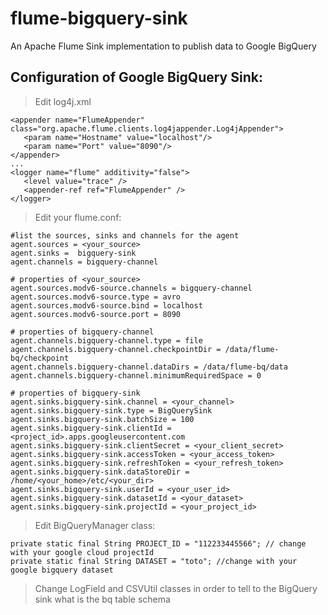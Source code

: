 # flume-bigquery-sink
An Apache Flume Sink implementation to publish data to Google BigQuery

## Configuration of Google BigQuery Sink:

>Edit log4j.xml

    <appender name="FlumeAppender" class="org.apache.flume.clients.log4jappender.Log4jAppender">
       <param name="Hostname" value="localhost"/>
       <param name="Port" value="8090"/>
    </appender>
    ...
    <logger name="flume" additivity="false">
       <level value="trace" />
       <appender-ref ref="FlumeAppender" />
    </logger>

>Edit your flume.conf:

    #list the sources, sinks and channels for the agent
    agent.sources = <your_source>
    agent.sinks =  bigquery-sink
    agent.channels = bigquery-channel
 
    # properties of <your_source>
    agent.sources.modv6-source.channels = bigquery-channel
    agent.sources.modv6-source.type = avro
    agent.sources.modv6-source.bind = localhost
    agent.sources.modv6-source.port = 8090
 
    # properties of bigquery-channel
    agent.channels.bigquery-channel.type = file
    agent.channels.bigquery-channel.checkpointDir = /data/flume-bq/checkpoint
    agent.channels.bigquery-channel.dataDirs = /data/flume-bq/data
    agent.channels.bigquery-channel.minimumRequiredSpace = 0
 
    # properties of bigquery-sink
    agent.sinks.bigquery-sink.channel = <your_channel>
    agent.sinks.bigquery-sink.type = BigQuerySink
    agent.sinks.bigquery-sink.batchSize = 100
    agent.sinks.bigquery-sink.clientId = <project_id>.apps.googleusercontent.com
    agent.sinks.bigquery-sink.clientSecret = <your_client_secret>
    agent.sinks.bigquery-sink.accessToken = <your_access_token>
    agent.sinks.bigquery-sink.refreshToken = <your_refresh_token>
    agent.sinks.bigquery-sink.dataStoreDir = /home/<your_home>/etc/<your_dir>
    agent.sinks.bigquery-sink.userId = <your_user_id>
    agent.sinks.bigquery-sink.datasetId = <your_dataset>
    agent.sinks.bigquery-sink.projectId = <your_project_id>
    
>Edit BigQueryManager class:

    private static final String PROJECT_ID = "112233445566"; // change with your google cloud projectId
    private static final String DATASET = "toto"; //change with your google bigquery dataset
    
>Change LogField and CSVUtil classes in order to tell to the BigQuery sink what is the bq table schema
